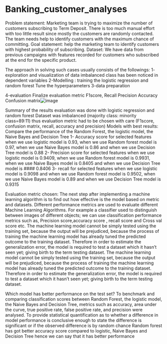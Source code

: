 # Banking_customer_analyses

Problem statement:
Marketing team is trying to maximize the number of customers subscribing to Term Deposit. 
There is too much manual effort with too little result since mostly the customers are randomly contacted. The team needs help to identify customers with the maximum chance of committing.
Goal statement:
help the marketing team to identify customers with highest probability of subscribing.
Dataset:
We have data from previous campaigns with features recorded for customers who subscribed at the end for the specific product.

The approach in solving such cases usually consists of the followings:
1- exploration and visualization of data 
  imbalanced class has been noticed in dependent variables
2-Modelling : 
training the logistic regression and random forest
Tune the hyperparameters
3-data preparation

4-evaluation 
Finalize evaluation metric
F1score, 
Recall
Precision
Accuracy
Confusion matrix![image](https://user-images.githubusercontent.com/25505468/197756433-435bf8f0-ee95-4619-9dc2-fc017222f157.png)

Summary of the results
evaluation was done with logistic regression and random forest
Dataset was imbalanced (majority class: minority class=89:11) thus evaluation metric had to be chosen with care (F1score, confusion matrix, recall, accuracy and precision)
Models with best results:
Compare the performance of the Random Forest, the logistic model, the Naive Bayes and Decision Tree
1- Accuracy score for selected features when we use logistic model is 0.93, when we use Random forest model is 0.97, when we use Naive Bayes model is 0.86 and  when we use Decision Tree model is 0.88
2- Precision score for selected features when we use logistic model is 0.9409, when we use Random forest model is 0.9931, when we use Naive Bayes model is 0.8405 and  when we use Decision Tree model is #### 0.8406
3- recall for selected features when we use logistic model is 0.9098 and when we use Random forest model is 0.9502, when we use Naive Bayes model is 0.89 and  when we use Decision Tree model is 0.9315

Evaluation metric chosen:
The next step after implementing a machine learning algorithm is to find out how effective is the model based on metric and datasets. Different performance metrics are used to evaluate different Machine Learning Algorithms. For example a classifier used to distinguish between images of different objects; we can use classification performance metrics such as, Precision score,accuracy score , recall score and Cross val score etc.
The machine learning model cannot be simply tested using the training set, because the output will be prejudiced, because the process of training the machine learning model has already tuned the predicted outcome to the training dataset. Therefore in order to estimate the generalization error, the model is required to test a dataset which it hasn’t seen yet; giving birth to the term testing dataset.
The machine learning model cannot be simply tested using the training set, because the output will be prejudiced, because the process of training the machine learning model has already tuned the predicted outcome to the training dataset. Therefore in order to estimate the generalization error, the model is required to test a dataset which it hasn’t seen yet; giving birth to the term testing dataset.

Which model has better performance on the test set?
To benchmark and comparing classification scores between Random Forest, the logistic model, the Naive Bayes and Decision Tree, metrics such as accuracy, area under the curve, true positive rate, false positive rate, and precision were analysed. 
To provide statistical quantification as to whether a difference in model performance is conclusive enough to state the difference is significant or if the observed difference is by random chance
Random forest has got better accuracy score compared to logistic,  Naive Bayes and Decision Tree hence we can say that it has better performance







